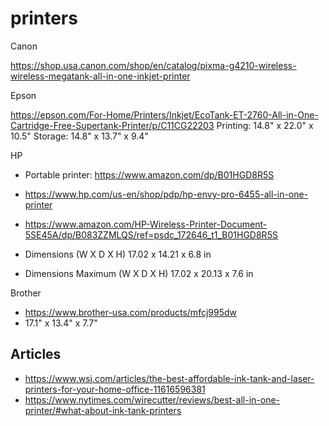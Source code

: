 # printers


Canon

https://shop.usa.canon.com/shop/en/catalog/pixma-g4210-wireless-wireless-megatank-all-in-one-inkjet-printer

Epson

https://epson.com/For-Home/Printers/Inkjet/EcoTank-ET-2760-All-in-One-Cartridge-Free-Supertank-Printer/p/C11CG22203
Printing: 14.8" x 22.0" x 10.5"
Storage: 14.8" x 13.7" x 9.4"

HP

* Portable printer: https://www.amazon.com/dp/B01HGD8R5S


* https://www.hp.com/us-en/shop/pdp/hp-envy-pro-6455-all-in-one-printer
* https://www.amazon.com/HP-Wireless-Printer-Document-5SE45A/dp/B083ZZMLQS/ref=psdc_172646_t1_B01HGD8R5S
* Dimensions (W X D X H) 17.02 x 14.21 x 6.8 in
* Dimensions Maximum (W X D X H) 17.02 x 20.13 x 7.6 in

Brother

* https://www.brother-usa.com/products/mfcj995dw
* 17.1" x 13.4" x 7.7"

## Articles

* https://www.wsj.com/articles/the-best-affordable-ink-tank-and-laser-printers-for-your-home-office-11616596381
* https://www.nytimes.com/wirecutter/reviews/best-all-in-one-printer/#what-about-ink-tank-printers
